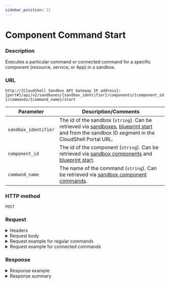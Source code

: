 ```yaml
---
sidebar_position: 12
---
```



# Component Command Start

### Description

Executes a particular command or connected command for a specific component (resource, service, or App) in a sandbox.

### URL

`http://{CloudShell Sandbox API Gateway IP address}:{port#}/api/v2/sandboxes/{sandbox_identifier}/components/{component_id}/commands/{command_name}/start`

| Parameter | Description/Comments |
| --- | --- |
| `sandbox_identifier` | The id of the sandbox (`string`). Can be retrieved via [sandboxes](./sandboxes.md), [blueprint start](./blueprint-start.md) and from the sandbox ID segment in the CloudShell Portal URL. |
| `component_id` | The id of the component (`string`). Can be retrieved via [sandbox components](./sandbox-components.md) and [blueprint start](./blueprint-start.md). |
| `command_name` | The name of the command (`string`). Can be retrieved via [sandbox component commands](./sandbox-component-commands.md). |

### HTTP method

`POST`

### Request

<details>
<summary>Headers</summary>

Example header format for the `component command start` method:

`Authorization: Basic <authorization token returned from the login method>`

`Content-Type: application/json`

</details>
                                                                                                                                                                                                                                                            
<details>
<summary>Request body</summary>

The input parameters of the command in JSON format. The elements of the `component command start` method include.

| Parameter | Description/Comments |
| --- | --- |
| `command_tag` | Tag defined for the connected command. Connected command tags are used to define categories of functionality.`(string)`
Possible values: <br/> - power <br/> - remote_\<command name>: For example, "remote_save_snapshot" for vCenter VM save snapshot. |
| params | Any input parameters required for running the command must be included in the request.(array) <br/> If you do not specify the input parameters, you will get the following error message: "No values were provided for the following mandatory inputs: \{Parameter name}". |
| `connected_ports_full_path` | List of connected ports to use in this operation. (array) <br/> Include the full path from the root resource to each port, separated by slashes. For example: Switch20/Blade5/PowerPort1. Leave blank to perform the connected operation on all of the specified resource’s connected ports. |
| `printOutput` | Whether or not the command output is displayed in the console or command line. `(bool)` |
</details>

<details>
<summary>Request example for regular commands</summary>

```javascript
{
   "params":[
      {
         "name":"Version",
         "value":"1.0.223.7"
      }
   ],
   "printOutput":"true/false"
}
```
</details>

<details>
<summary>Request example for connected commands</summary>

```javascript
{
  "command_tag": "power",
  "params": [
    {
      "name": "Version",
      "value": "1.0.223.7"
    }
  ],
  "connected_ports_full_path": [
    "Switch20/Blade5/PowerPort1"
  ],
  "printOutput": true
}
```
</details>

### Response

<details>
<summary>Response example</summary>

The `component command start` method returns details about a specific execution of the sandbox component command. The response includes the command's execution ID and the actions that can be performed on the execution.

```javascript
{
   "executionId":"1DEB29BF-22B0-4CF6-B7BE-02173520EB81",
   "supports_cancellation":true,
   "_links":{
      "self":{
         "href":"/execution/1DEB29BF-22B0-4CF6-B7BE-02173520EB81",
         "method":"GET"
      },
      "stop":{
         "href":"/executions/1DEB29BF-22B0-4CF6-B7BE-02173520EB81",
         "method":"DELETE"
      }
   }
}
```
</details>

<details>
<summary>Response summary</summary>

The response output properties of the `component command start` method are described in the following table.

| Property | Sub Property | Description/Comments |
| --- | --- | --- |
| `executionId` |   | The ID of the execution. `(string)` |
| `supports_cancellation` |   | Whether or not stopping the execution before it is completed is supported. `(bool)` |
| `_links` |   | The actions that can be performed on the execution: |
|   | `self` | Provides a link to get a the execution's details via a `GET` request. |
|   | `stop` | Provides a link to end the execution via a `DELETE` request. |

</details>